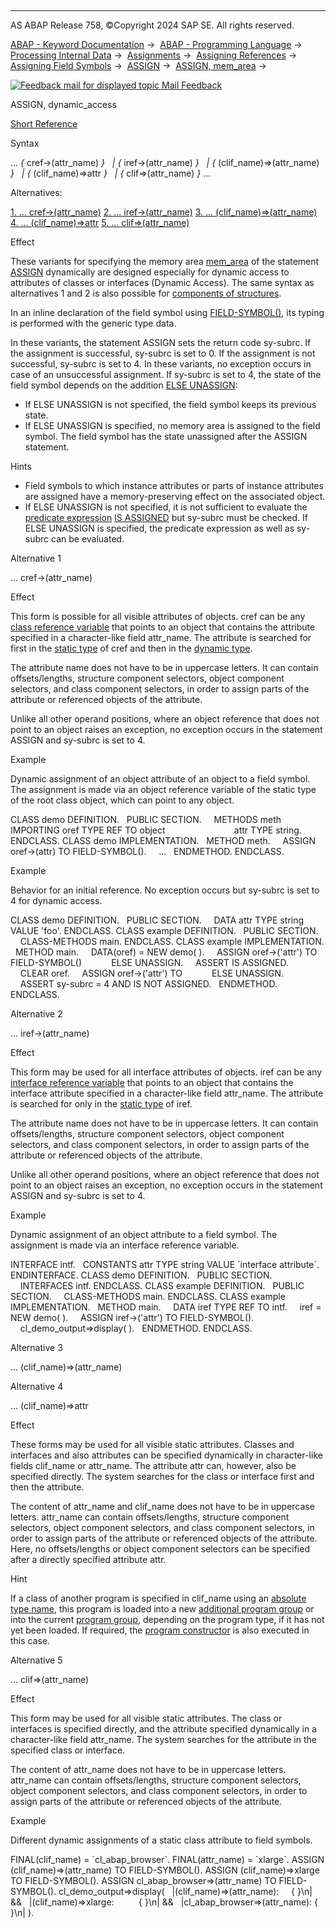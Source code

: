  

* * *

AS ABAP Release 758, ©Copyright 2024 SAP SE. All rights reserved.

[ABAP - Keyword Documentation](javascript:call_link\('abenabap.htm'\)) →  [ABAP - Programming Language](javascript:call_link\('abenabap_reference.htm'\)) →  [Processing Internal Data](javascript:call_link\('abenabap_data_working.htm'\)) →  [Assignments](javascript:call_link\('abenvalue_assignments.htm'\)) →  [Assigning References](javascript:call_link\('abenreference_assignments.htm'\)) →  [Assigning Field Symbols](javascript:call_link\('abenset_field_symbols.htm'\)) →  [ASSIGN](javascript:call_link\('abapassign.htm'\)) →  [ASSIGN, mem\_area](javascript:call_link\('abapassign_mem_area.htm'\)) → 

 [![](Mail.gif?object=Mail.gif "Feedback mail for displayed topic") Mail Feedback](mailto:f1_help@sap.com?subject=Feedback%20on%20ABAP%20Documentation&body=Document:%20ASSIGN%2C%20dynamic_access%2C%20ABAPASSIGN_MEM_AREA_DYNAMIC_ACCESS%2C%20758%0D%0A%0D%0AError:%0D%0A%0D%0A%0D%0A%0D%0ASuggestion%20for%20improvement:)

ASSIGN, dynamic\_access

[Short Reference](javascript:call_link\('abapassign_shortref.htm'\))

Syntax

... *{* cref->(attr\_name) *}*
  *|* *{* iref->(attr\_name) *}*
  *|* *{* (clif\_name)=>(attr\_name) *}*
  *|* *{* (clif\_name)=>attr *}*
  *|* *{* clif=>(attr\_name) *}* ...

Alternatives:

[1\. ... cref->(attr\_name)](#!ABAP_ALTERNATIVE_1@1@)
[2\. ... iref->(attr\_name)](#!ABAP_ALTERNATIVE_2@2@)
[3\. ... (clif\_name)=>(attr\_name)](#!ABAP_ALTERNATIVE_3@3@)
[4\. ... (clif\_name)=>attr](#!ABAP_ALTERNATIVE_4@4@)
[5\. ... clif=>(attr\_name)](#!ABAP_ALTERNATIVE_5@5@)

Effect

These variants for specifying the memory area [mem\_area](javascript:call_link\('abapassign_mem_area.htm'\)) of the statement [ASSIGN](javascript:call_link\('abapassign.htm'\)) dynamically are designed especially for dynamic access to attributes of classes or interfaces (Dynamic Access). The same syntax as alternatives 1 and 2 is also possible for [components of structures](javascript:call_link\('abapassign_dynamic_components.htm'\)).

In an inline declaration of the field symbol using [FIELD-SYMBOL(<fs>)](javascript:call_link\('abenfield-symbol_inline.htm'\)), its typing is performed with the generic type data.

In these variants, the statement ASSIGN sets the return code sy-subrc. If the assignment is successful, sy-subrc is set to 0. If the assignment is not successful, sy-subrc is set to 4. In these variants, no exception occurs in case of an unsuccessful assignment. If sy-subrc is set to 4, the state of the field symbol depends on the addition [ELSE UNASSIGN](javascript:call_link\('abapassign_else_unassign.htm'\)):

-   If ELSE UNASSIGN is not specified, the field symbol keeps its previous state.
-   If ELSE UNASSIGN is specified, no memory area is assigned to the field symbol. The field symbol has the state unassigned after the ASSIGN statement.

Hints

-   Field symbols to which instance attributes or parts of instance attributes are assigned have a memory-preserving effect on the associated object.
-   If ELSE UNASSIGN is not specified, it is not sufficient to evaluate the [predicate expression](javascript:call_link\('abenpredicate_expression_glosry.htm'\) "Glossary Entry") [<fs> IS ASSIGNED](javascript:call_link\('abenlogexp_assigned.htm'\)) but sy-subrc must be checked. If ELSE UNASSIGN is specified, the predicate expression as well as sy-subrc can be evaluated.

Alternative 1   

... cref->(attr\_name)

Effect

This form is possible for all visible attributes of objects. cref can be any [class reference variable](javascript:call_link\('abenclass_reference_variabl_glosry.htm'\) "Glossary Entry") that points to an object that contains the attribute specified in a character-like field attr\_name. The attribute is searched for first in the [static type](javascript:call_link\('abenstatic_type_glosry.htm'\) "Glossary Entry") of cref and then in the [dynamic type](javascript:call_link\('abendynamic_type_glosry.htm'\) "Glossary Entry").

The attribute name does not have to be in uppercase letters. It can contain offsets/lengths, structure component selectors, object component selectors, and class component selectors, in order to assign parts of the attribute or referenced objects of the attribute.

Unlike all other operand positions, where an object reference that does not point to an object raises an exception, no exception occurs in the statement ASSIGN and sy-subrc is set to 4.

Example

Dynamic assignment of an object attribute of an object to a field symbol. The assignment is made via an object reference variable of the static type of the root class object, which can point to any object.

CLASS demo DEFINITION.
  PUBLIC SECTION.
    METHODS meth IMPORTING oref TYPE REF TO object
                           attr TYPE string.
ENDCLASS.
CLASS demo IMPLEMENTATION.
  METHOD meth.
    ASSIGN oref->(attr) TO FIELD-SYMBOL(<attr>).
    ...
  ENDMETHOD.
ENDCLASS.

Example

Behavior for an initial reference. No exception occurs but sy-subrc is set to 4 for dynamic access.

CLASS demo DEFINITION.
  PUBLIC SECTION.
    DATA attr TYPE string VALUE 'foo'.
ENDCLASS.
CLASS example DEFINITION.
  PUBLIC SECTION.
    CLASS-METHODS main.
ENDCLASS.
CLASS example IMPLEMENTATION.
  METHOD main.
    DATA(oref) = NEW demo( ).
    ASSIGN oref->('attr') TO FIELD-SYMBOL(<attr>)
           ELSE UNASSIGN.
    ASSERT <attr> IS ASSIGNED.
    CLEAR oref.
    ASSIGN oref->('attr') TO <attr>
           ELSE UNASSIGN.
    ASSERT sy-subrc = 4 AND <attr> IS NOT ASSIGNED.
  ENDMETHOD.
ENDCLASS.

Alternative 2   

... iref->(attr\_name)

Effect

This form may be used for all interface attributes of objects. iref can be any [interface reference variable](javascript:call_link\('abeninterface_ref_variable_glosry.htm'\) "Glossary Entry") that points to an object that contains the interface attribute specified in a character-like field attr\_name. The attribute is searched for only in the [static type](javascript:call_link\('abenstatic_type_glosry.htm'\) "Glossary Entry") of iref.

The attribute name does not have to be in uppercase letters. It can contain offsets/lengths, structure component selectors, object component selectors, and class component selectors, in order to assign parts of the attribute or referenced objects of the attribute.

Unlike all other operand positions, where an object reference that does not point to an object raises an exception, no exception occurs in the statement ASSIGN and sy-subrc is set to 4.

Example

Dynamic assignment of an object attribute to a field symbol. The assignment is made via an interface reference variable.

INTERFACE intf.
  CONSTANTS attr TYPE string VALUE \`interface attribute\`.
ENDINTERFACE.
CLASS demo DEFINITION.
  PUBLIC SECTION.
    INTERFACES intf.
ENDCLASS.
CLASS example DEFINITION.
  PUBLIC SECTION.
    CLASS-METHODS main.
ENDCLASS.
CLASS example IMPLEMENTATION.
  METHOD main.
    DATA iref TYPE REF TO intf.
    iref = NEW demo( ).
    ASSIGN iref->('attr') TO FIELD-SYMBOL(<fs>).
    cl\_demo\_output=>display( <fs> ).
  ENDMETHOD.
ENDCLASS.

Alternative 3   

... (clif\_name)=>(attr\_name)

Alternative 4   

... (clif\_name)=>attr

Effect

These forms may be used for all visible static attributes. Classes and interfaces and also attributes can be specified dynamically in character-like fields clif\_name or attr\_name. The attribute attr can, however, also be specified directly. The system searches for the class or interface first and then the attribute.

The content of attr\_name and clif\_name does not have to be in uppercase letters. attr\_name can contain offsets/lengths, structure component selectors, object component selectors, and class component selectors, in order to assign parts of the attribute or referenced objects of the attribute. Here, no offsets/lengths or object component selectors can be specified after a directly specified attribute attr.

Hint

If a class of another program is specified in clif\_name using an [absolute type name](javascript:call_link\('abenabsolute_typename_glosry.htm'\) "Glossary Entry"), this program is loaded into a new [additional program group](javascript:call_link\('abenadditional_prog_group_glosry.htm'\) "Glossary Entry") or into the current [program group](javascript:call_link\('abenprogram_group_glosry.htm'\) "Glossary Entry"), depending on the program type, if it has not yet been loaded. If required, the [program constructor](javascript:call_link\('abenprogram_constructor_glosry.htm'\) "Glossary Entry") is also executed in this case.

Alternative 5   

... clif=>(attr\_name)

Effect

This form may be used for all visible static attributes. The class or interfaces is specified directly, and the attribute specified dynamically in a character-like field attr\_name. The system searches for the attribute in the specified class or interface.

The content of attr\_name does not have to be in uppercase letters. attr\_name can contain offsets/lengths, structure component selectors, object component selectors, and class component selectors, in order to assign parts of the attribute or referenced objects of the attribute.

Example

Different dynamic assignments of a static class attribute to field symbols.

FINAL(clif\_name) = \`cl\_abap\_browser\`.
FINAL(attr\_name) = \`xlarge\`.
ASSIGN (clif\_name)=>(attr\_name) TO FIELD-SYMBOL(<fs1>).
ASSIGN (clif\_name)=>xlarge TO FIELD-SYMBOL(<fs2>).
ASSIGN cl\_abap\_browser=>(attr\_name) TO FIELD-SYMBOL(<fs3>).
cl\_demo\_output=>display(
  |(clif\_name)=>(attr\_name):     { <fs1> }\\n| &&
  |(clif\_name)=>xlarge:          { <fs2> }\\n| &&
  |cl\_abap\_browser=>(attr\_name): { <fs3> }\\n| ).
